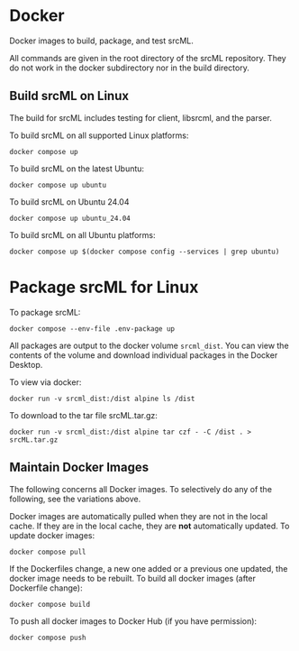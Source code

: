 # Docker

Docker images to build, package, and test srcML.

All commands are given in the root directory of the srcML repository. They do not work in the docker subdirectory nor in the build directory.

## Build srcML on Linux

The build for srcML includes testing for client, libsrcml, and the parser.

To build srcML on all supported Linux platforms:

```console
docker compose up
```

To build srcML on the latest Ubuntu:

```console
docker compose up ubuntu
```

To build srcML on Ubuntu 24.04

```console
docker compose up ubuntu_24.04
```

To build srcML on all Ubuntu platforms:

```console
docker compose up $(docker compose config --services | grep ubuntu)
```

# Package srcML for Linux

To package srcML:

```console
docker compose --env-file .env-package up
```

All packages are output to the docker volume `srcml_dist`. You can view the contents of the volume and download individual packages in the Docker Desktop.

To view via docker:

```console
docker run -v srcml_dist:/dist alpine ls /dist
```

To download to the tar file srcML.tar.gz:

```console
docker run -v srcml_dist:/dist alpine tar czf - -C /dist . > srcML.tar.gz
```

## Maintain Docker Images

The following concerns all Docker images. To selectively do any of the following, see the variations above.

Docker images are automatically pulled when they are not in the local cache. If they are in the local cache, they are **not** automatically updated. To update docker images:

```console
docker compose pull
```

If the Dockerfiles change, a new one added or a previous one updated, the docker image needs to be rebuilt. To build all docker images (after Dockerfile change):


```console
docker compose build
```

To push all docker images to Docker Hub (if you have permission):

```console
docker compose push
```
